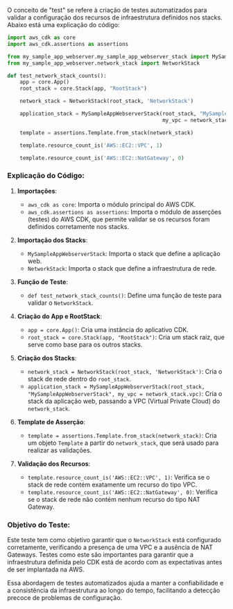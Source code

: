 O conceito de "test" se refere à criação de testes automatizados para validar a configuração dos recursos de infraestrutura definidos nos stacks. Abaixo está uma explicação do código:

```python
import aws_cdk as core
import aws_cdk.assertions as assertions

from my_sample_app_webserver.my_sample_app_webserver_stack import MySampleAppWebserverStack
from my_sample_app_webserver.network_stack import NetworkStack

def test_network_stack_counts():
    app = core.App()
    root_stack = core.Stack(app, "RootStack")

    network_stack = NetworkStack(root_stack, 'NetworkStack')

    application_stack = MySampleAppWebserverStack(root_stack, "MySampleAppWebserverStack",
                                                  my_vpc = network_stack.vpc)

    template = assertions.Template.from_stack(network_stack)

    template.resource_count_is('AWS::EC2::VPC', 1)

    template.resource_count_is('AWS::EC2::NatGateway', 0)
```

### Explicação do Código:

1. **Importações**:
   - `aws_cdk as core`: Importa o módulo principal do AWS CDK.
   - `aws_cdk.assertions as assertions`: Importa o módulo de asserções (testes) do AWS CDK, que permite validar se os recursos foram definidos corretamente nos stacks.

2. **Importação dos Stacks**:
   - `MySampleAppWebserverStack`: Importa o stack que define a aplicação web.
   - `NetworkStack`: Importa o stack que define a infraestrutura de rede.

3. **Função de Teste**:
   - `def test_network_stack_counts()`: Define uma função de teste para validar o `NetworkStack`.

4. **Criação do App e RootStack**:
   - `app = core.App()`: Cria uma instância do aplicativo CDK.
   - `root_stack = core.Stack(app, "RootStack")`: Cria um stack raiz, que serve como base para os outros stacks.

5. **Criação dos Stacks**:
   - `network_stack = NetworkStack(root_stack, 'NetworkStack')`: Cria o stack de rede dentro do `root_stack`.
   - `application_stack = MySampleAppWebserverStack(root_stack, "MySampleAppWebserverStack", my_vpc = network_stack.vpc)`: Cria o stack da aplicação web, passando a VPC (Virtual Private Cloud) do `network_stack`.

6. **Template de Asserção**:
   - `template = assertions.Template.from_stack(network_stack)`: Cria um objeto `Template` a partir do `network_stack`, que será usado para realizar as validações.

7. **Validação dos Recursos**:
   - `template.resource_count_is('AWS::EC2::VPC', 1)`: Verifica se o stack de rede contém exatamente um recurso do tipo VPC.
   - `template.resource_count_is('AWS::EC2::NatGateway', 0)`: Verifica se o stack de rede não contém nenhum recurso do tipo NAT Gateway.

### Objetivo do Teste:

Este teste tem como objetivo garantir que o `NetworkStack` está configurado corretamente, verificando a presença de uma VPC e a ausência de NAT Gateways. Testes como este são importantes para garantir que a infraestrutura definida pelo CDK está de acordo com as expectativas antes de ser implantada na AWS.

Essa abordagem de testes automatizados ajuda a manter a confiabilidade e a consistência da infraestrutura ao longo do tempo, facilitando a detecção precoce de problemas de configuração.